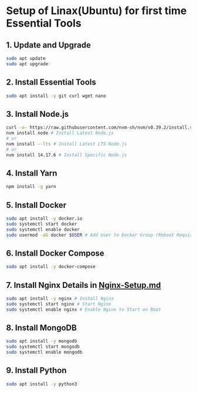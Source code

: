 # Setup of Linax(Ubuntu) for first time Essential Tools

## 1. Update and Upgrade
```bash
sudo apt update
sudo apt upgrade
```

## 2. Install Essential Tools
```bash
sudo apt install -y git curl wget nano
```

## 3. Install Node.js
```bash
curl -o- https://raw.githubusercontent.com/nvm-sh/nvm/v0.39.2/install.sh | bash # Install NVM (Node Version Manager)
nvm install node # Install Latest Node.js
# or
nvm install --lts # Install Latest LTS Node.js
# or
nvm install 14.17.6 # Install Specific Node.js
```

## 4. Install Yarn
```bash
npm install -g yarn
```

## 5. Install Docker
```bash
sudo apt install -y docker.io
sudo systemctl start docker
sudo systemctl enable docker
sudo usermod -aG docker $USER # Add User to Docker Group (Reboot Required) 
```

## 6. Install Docker Compose
```bash
sudo apt install -y docker-compose
```

## 7. Install Nginx Details in [Nginx-Setup.md](Nginx-Setup.md)
```bash
sudo apt install -y nginx # Install Nginx
sudo systemctl start nginx # Start Nginx
sudo systemctl enable nginx # Enable Nginx to Start on Boot
```

## 8. Install MongoDB
```bash
sudo apt install -y mongodb
sudo systemctl start mongodb
sudo systemctl enable mongodb
```

## 9. Install Python
```bash
sudo apt install -y python3
```